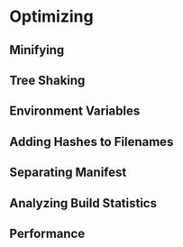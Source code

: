 # Optimizing

## Minifying

## Tree Shaking

## Environment Variables

## Adding Hashes to Filenames

## Separating Manifest

## Analyzing Build Statistics

## Performance
